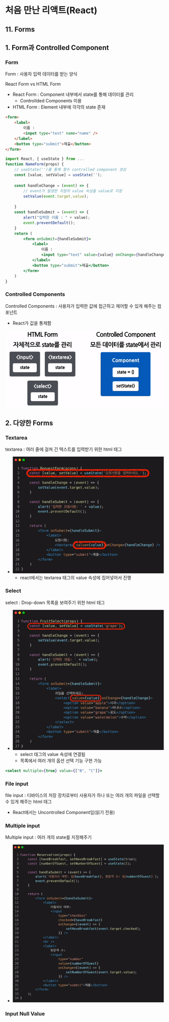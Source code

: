# 처음 만난 리액트(React)
## 11. Forms

## 1. Form과 Controlled Component
### Form
Form : 사용자 입력 데이터를 받는 양식

React Form vs HTML Form
- React Form : Component 내부에서 state를 통해 데이터를 관리
    - Controllded Components 이용
- HTML Form : Element 내부에 각각의 state 존재
```html
<form>
    <label>
        이름 : 
        <input type="text" name="name" />
    </label>
    <button type="submit">제출</button>
</form>
```
```jsx
import React, { useState } from ...
function NameForm(props) {
    // useState('')를 통해 함수 controlled component 생성
    const [value, setValue] = useState('');

    const handleChange = (event) => {
        // event가 발생한 지점의 value 속성을 value로 지정
        setValue(event.target.value);

    }
    const handleSubmit = (event) => {
        alert("입력한 이름 : " + value);
        event.preventDefault();
    }
    return (
        <form onSubmit={handleSubmit}>
            <label>
                이름 : 
                <input type="text" value={value} onChange={handleChange} />
            </label>
            <button type="submit">제출</button>
        </form>
    )
}
```

### Controlled Components
Controlled Components : 사용자가 입력한 값에 접근하고 제어할 수 있게 해주는 컴포넌트
- React가 값을 통제함

![Alt text](<images/11. Forms/1 - HTML과 Controlled Component의 state 관리 차이.PNG>)


## 2. 다양한 Forms
### Textarea
textarea : 여러 줄에 걸쳐 긴 텍스트를 입력받기 위한 html 태그
- ![Alt text](<images/11. Forms/2 - textarea in React.PNG>)
    - react에서는 textarea 태그의 value 속성에 집어넣어서 진행

### Select
select : Drop-down 목록을 보여주기 위한 html 태그
- ![Alt text](<images/11. Forms/3 - select in React.PNG>)
    - select 태그의 value 속성에 연결됨
    - 목록에서 여러 개의 옵션 선택 기능 구현 가능
```jsx
<select multiple={true} value={["B", "C"]}>

```

### File input 
file input : 디바이스의 저장 장치로부터 사용자가 하나 또는 여러 개의 파일을 선택할 수 있게 해주는 html 태그
- React에서는 Uncontrolled Component임(읽기 전용)

### Multiple input
Multiple input : 여러 개의 state를 지정해주기
- ![Alt text](<images/11. Forms/4 - multiple input tag.PNG>)

### Input Null Value
